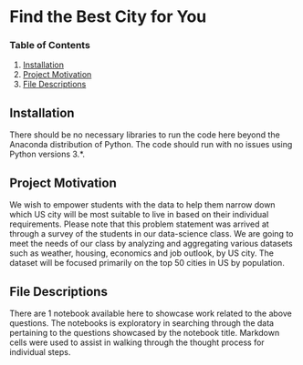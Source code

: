 # Find the Best City for You

### Table of Contents

1. [Installation](#installation)
2. [Project Motivation](#motivation)
3. [File Descriptions](#files)

## Installation <a name="installation"></a>

There should be no necessary libraries to run the code here beyond the Anaconda distribution of Python.  The code should run with no issues using Python versions 3.*.

## Project Motivation<a name="motivation"></a>
We wish to empower students with the data to help them narrow down which US city will be most suitable to live in based on their individual requirements. Please note that this problem statement was arrived at through a survey of the students in our data-science class. We are going to meet the needs of our class by analyzing and aggregating various datasets such as weather, housing, economics and job outlook, by US city. The dataset will be focused primarily on the top 50 cities in US by population.

## File Descriptions <a name="files"></a>

There are 1 notebook available here to showcase work related to the above questions. The notebooks is exploratory in searching through the data pertaining to the questions showcased by the notebook title.  Markdown cells were used to assist in walking through the thought process for individual steps.  
